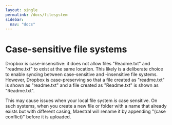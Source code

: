 ```yaml
---
layout: single
permalink: /docs/filesystem
sidebar:
  nav: "docs"
---
```


# Case-sensitive file systems

Dropbox is case-insensitive: it does not allow files "Readme.txt" and "readme.txt" to
exist at the same location. This likely is a deliberate choice to enable syncing between
case-sensitive and -insensitive file systems. However, Dropbox is case-preserving so
that a file created as "readme.txt" is shown as "readme.txt" and a file created as
"Readme.txt" is shown as "Readme.txt".

This may cause issues when your local file system  *is* case sensitive. On such systems,
when you create a new file or folder with a name that already exists but with different
casing, Maestral will rename it by appending "(case conflict)" before it is uploaded.
